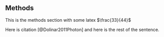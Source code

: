 ## Methods

This is the methods section with some latex $\frac{33}{44}$

Here is citation [@Dolinar2011Photon] and here is the rest of the sentence.
